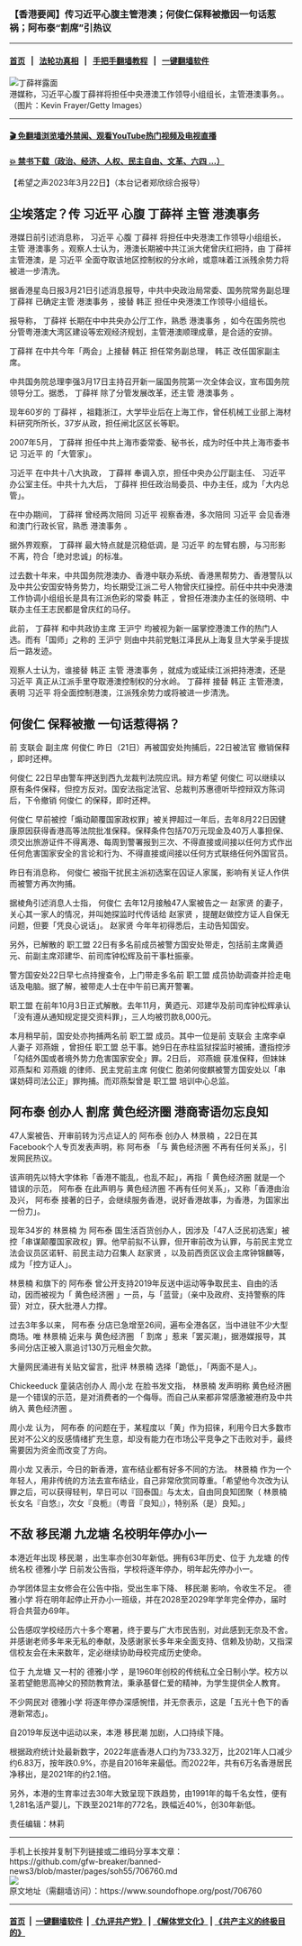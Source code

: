 ### 【香港要闻】传习近平心腹主管港澳；何俊仁保释被撤因一句话惹祸；阿布泰“割席”引热议
------------------------

#### [首页](https://github.com/gfw-breaker/banned-news3/blob/master/README.md) &nbsp;&nbsp;|&nbsp;&nbsp; [法轮功真相](https://github.com/begood0513/basic/blob/master/README.md)  &nbsp;&nbsp;|&nbsp;&nbsp; [手把手翻墙教程](https://github.com/gfw-breaker/guides/wiki)  &nbsp;&nbsp;|&nbsp;&nbsp; [一键翻墙软件](https://github.com/gfw-breaker/nogfw/blob/master/README.md)  



<div><img alt="丁薛祥露面" src="https://img.soundofhope.org/2023-01/1673288222181.jpg"/>
<br/><figcaption class="caption">
 港媒称，习近平心腹丁薛祥将担任中央港澳工作领导小组组长，主管港澳事务。。（图片：Kevin Frayer/Getty Images）
</figcaption></div><hr/>

#### [ 🎬  免翻墙浏览墙外禁闻、观看YouTube热门视频及电视直播](https://github.com/gfw-breaker/HelloWorld)

#### [ 💥  禁书下载（政治、经济、人权、民主自由、文革、六四 ...）](https://github.com/gfw-breaker/books/blob/master/README.md)

<div><div class="Content__Wrapper sc-1bvya0-0 elmmKw article_body" data-checkusr="" itemprop="articleBody">
 <div id="post_place_1">
 </div>
 <p class="meta-top">
  <span class="meta">
   【希望之声2023年3月22日】（本台记者郑欣综合报导）
  </span>
 </p>
 <h2>
  <strong>
   尘埃落定？传
   <ok href="/term/1063">
    习近平
   </ok>
   心腹
   <ok href="/term/39601">
    丁薛祥
   </ok>
   主管
   <ok href="/term/52673">
    港澳事务
   </ok>
  </strong>
 </h2>
 <p>
  港媒日前引述消息称，
  <ok href="/term/1063">
   习近平
  </ok>
  心腹
  <ok href="/term/39601">
   丁薛祥
  </ok>
  将担任中央港澳工作领导小组组长，主管
  <ok href="/term/52673">
   港澳事务
  </ok>
  。观察人士认为，港澳长期被中共江派大佬曾庆红把持，由
  <ok href="/term/39601">
   丁薛祥
  </ok>
  主管港澳，是
  <ok href="/term/1063">
   习近平
  </ok>
  全面夺取该地区控制权的分水岭，或意味着江派残余势力将被进一步清洗。
 </p>
 <p>
  据香港星岛日报3月21日引述消息报导，中共中央政治局常委、国务院常务副总理
  <ok href="/term/39601">
   丁薛祥
  </ok>
  已确定主管
  <ok href="/term/52673">
   港澳事务
  </ok>
  ，接替
  <ok href="/term/3303">
   韩正
  </ok>
  担任中央港澳工作领导小组组长。
 </p>
 <p>
  报导称，
  <ok href="/term/39601">
   丁薛祥
  </ok>
  长期在中中共央办公厅工作，熟悉
  <ok href="/term/52673">
   港澳事务
  </ok>
  ，如今在国务院也分管粤港澳大湾区建设等宏观经济规划，主管港澳顺理成章，是合适的安排。
 </p>
 <p>
  <ok href="/term/39601">
   丁薛祥
  </ok>
  在中共今年「两会」上接替
  <ok href="/term/3303">
   韩正
  </ok>
  担任常务副总理，
  <ok href="/term/3303">
   韩正
  </ok>
  改任国家副主席。
 </p>
 <p>
  中共国务院总理李强3月17日主持召开新一届国务院第一次全体会议，宣布国务院领导分工。据悉，
  <ok href="/term/39601">
   丁薛祥
  </ok>
  除了分管发展改革，还主管
  <ok href="/term/52673">
   港澳事务
  </ok>
  。
 </p>
 <p>
  现年60岁的
  <ok href="/term/39601">
   丁薛祥
  </ok>
  ，祖籍浙江，大学毕业后在上海工作，曾任机械工业部上海材料研究所所长，37岁从政，担任闸北区区长等职。
 </p>
 <p>
  2007年5月，
  <ok href="/term/39601">
   丁薛祥
  </ok>
  担任中共上海市委常委、秘书长，成为时任中共上海市委书记
  <ok href="/term/1063">
   习近平
  </ok>
  的「大管家」。
 </p>
 <p>
  <ok href="/term/1063">
   习近平
  </ok>
  在中共十八大执政，
  <ok href="/term/39601">
   丁薛祥
  </ok>
  奉调入京，担任中央办公厅副主任、
  <ok href="/term/1063">
   习近平
  </ok>
  办公室主任。中共十九大后，
  <ok href="/term/39601">
   丁薛祥
  </ok>
  担任政治局委员、中办主任，成为「大内总管」。
 </p>
 <p>
  在中办期间，
  <ok href="/term/39601">
   丁薛祥
  </ok>
  曾经两次陪同
  <ok href="/term/1063">
   习近平
  </ok>
  视察香港，多次陪同
  <ok href="/term/1063">
   习近平
  </ok>
  会见香港和澳门行政长官，熟悉
  <ok href="/term/52673">
   港澳事务
  </ok>
  。
 </p>
 <p>
  据外界观察，
  <ok href="/term/39601">
   丁薛祥
  </ok>
  最大特点就是沉稳低调，是
  <ok href="/term/1063">
   习近平
  </ok>
  的左臂右膀，与习形影不离，符合「绝对忠诚」的标准。
 </p>
 <p>
  过去数十年来，中共国务院港澳办、香港中联办系统、香港黑帮势力、香港警队以及中共公安国安特务势力，均长期受江派二号人物曾庆红操控。前任中共中央港澳工作协调小组组长是具有江派色彩的常委
  <ok href="/term/3303">
   韩正
  </ok>
  ，曾担任港澳办主任的张晓明、中联办主任王志民都是曾庆红的马仔。
 </p>
 <p>
  此前，
  <ok href="/term/39601">
   丁薛祥
  </ok>
  和中共政协主席
  <ok href="/term/2540">
   王沪宁
  </ok>
  均被视为新一届掌控港澳工作的热门人选。而有「国师」之称的
  <ok href="/term/2540">
   王沪宁
  </ok>
  则由中共前党魁江泽民从上海复旦大学亲手提拔后一路发迹。
 </p>
 <p>
  观察人士认为，谁接替
  <ok href="/term/3303">
   韩正
  </ok>
  主管
  <ok href="/term/52673">
   港澳事务
  </ok>
  ，就成为或延续江派把持港澳，还是
  <ok href="/term/1063">
   习近平
  </ok>
  真正从江派手里夺取港澳控制权的分水岭。
  <ok href="/term/39601">
   丁薛祥
  </ok>
  接替
  <ok href="/term/3303">
   韩正
  </ok>
  主管港澳，表明
  <ok href="/term/1063">
   习近平
  </ok>
  将全面控制港澳，江派残余势力或将被进一步清洗。
 </p>
 <h2>
  <strong>
   <ok href="/term/14597">
    何俊仁
   </ok>
   保释被撤 一句话惹得祸？
  </strong>
 </h2>
 <p>
  前
  <ok href="/term/3466">
   支联会
  </ok>
  副主席
  <ok href="/term/14597">
   何俊仁
  </ok>
  昨日（21日）再被国安处拘捕后，22日被法官
  <ok href="/term/851915">
   撤销保释
  </ok>
  ，即时还柙。
 </p>
 <p>
  <ok href="/term/14597">
   何俊仁
  </ok>
  22日早由警车押送到西九龙裁判法院应讯。辩方希望
  <ok href="/term/14597">
   何俊仁
  </ok>
  可以继续以原有条件保释，但控方反对。国安法指定法官、总裁判苏惠德听毕控辩双方陈词后，下令撤销
  <ok href="/term/14597">
   何俊仁
  </ok>
  的保释，即时还柙。
 </p>
 <p>
  <ok href="/term/14597">
   何俊仁
  </ok>
  早前被控「煽动颠覆国家政权罪」被关押超过一年后，去年8月22日因健康原因获得香港高等法院批准保释。保释条件包括70万元现金及40万人事担保、须交出旅游证件不得离港、每周到警署报到三次、不得直接或间接以任何方式作出任何危害国家安全的言论和行为、不得直接或间接以任何方式联络任何外国官员。
 </p>
 <p>
  昨日有消息称，
  <ok href="/term/14597">
   何俊仁
  </ok>
  被指干扰民主派初选案在囚证人家属，影响有关证人作供而被警方再次拘捕。
 </p>
 <p>
  据棱角引述消息人士指，
  <ok href="/term/14597">
   何俊仁
  </ok>
  去年12月接触47人案被告之一
  <ok href="/term/59768">
   赵家贤
  </ok>
  的妻子，关心其一家人的情况，并叫她探监时代传话给
  <ok href="/term/59768">
   赵家贤
  </ok>
  ，提醒赵做控方证人自保无问题，但要「凭良心说话」。
  <ok href="/term/59768">
   赵家贤
  </ok>
  今年年初得悉后，主动告知国安。
 </p>
 <p>
  另外，已解散的
  <ok href="/term/94114">
   职工盟
  </ok>
  22日有多名前成员被警方国安处带走，包括前主席黄迺元、前副主席邓建华、前司库钟松辉及前干事杜振豪。
 </p>
 <p>
  警方国安处22日早七点持搜查令，上门带走多名前
  <ok href="/term/94114">
   职工盟
  </ok>
  成员协助调查并捡走电话及电脑。据了解，被带走人士在中午前已离开警署。
 </p>
 <p>
  <ok href="/term/94114">
   职工盟
  </ok>
  在前年10月3日正式解散。去年11月，黄迺元、邓建华及前司库钟松辉承认「没有遵从通知规定提交资料罪」，三人均被罚款8,000元。
 </p>
 <p>
  本月稍早前，国安处亦拘捕两名前
  <ok href="/term/94114">
   职工盟
  </ok>
  成员。其中一位是前
  <ok href="/term/3466">
   支联会
  </ok>
  主席李卓人妻子
  <ok href="/term/846923">
   邓燕娥
  </ok>
  ，曾担任
  <ok href="/term/94114">
   职工盟
  </ok>
  总干事。她9日在赤柱监狱探监时被捕，遭指控涉「勾结外国或者境外势力危害国家安全」罪。2日后，
  <ok href="/term/846923">
   邓燕娥
  </ok>
  获准保释，但妹妹邓燕梨和
  <ok href="/term/846923">
   邓燕娥
  </ok>
  的律师、民主党前主席
  <ok href="/term/14597">
   何俊仁
  </ok>
  胞弟何俊麒被警方国安处以「串谋妨碍司法公正」罪拘捕。而邓燕梨曾是
  <ok href="/term/94114">
   职工盟
  </ok>
  培训中心总监。
 </p>
 <h2>
  <strong>
   <ok href="/term/514226">
    阿布泰
   </ok>
   创办人
   <ok href="/term/247753">
    割席
   </ok>
   <ok href="/term/263308">
    黄色经济圈
   </ok>
   港商寄语勿忘良知
  </strong>
 </h2>
 <p>
  47人案被告、开审前转为污点证人的
  <ok href="/term/514226">
   阿布泰
  </ok>
  创办人
  <ok href="/term/487427">
   林景楠
  </ok>
  ，22日在其Facebook个人专页发表声明，称
  <ok href="/term/514226">
   阿布泰
  </ok>
  「与
  <ok href="/term/263308">
   黄色经济圈
  </ok>
  不再有任何关系」，引发网民热议。
 </p>
 <p>
  该声明先以特大字体称「香港不能乱，也乱不起」，再指「
  <ok href="/term/263308">
   黄色经济圈
  </ok>
  就是一个错误的示范，
  <ok href="/term/514226">
   阿布泰
  </ok>
  在此声明与
  <ok href="/term/263308">
   黄色经济圈
  </ok>
  不再有任何关系」，又称「香港由治及兴，
  <ok href="/term/514226">
   阿布泰
  </ok>
  接著的日子，会继续服务香港，说好香港故事，为香港，为国家出一份力」。
 </p>
 <p>
  现年34岁的
  <ok href="/term/487427">
   林景楠
  </ok>
  为
  <ok href="/term/514226">
   阿布泰
  </ok>
  国生活百货创办人，因涉及「47人泛民初选案」被控「串谋颠覆国家政权」罪。他早前拟不认罪，但开审前改为认罪，与前民主党立法会议员区诺轩、前民主动力召集人
  <ok href="/term/59768">
   赵家贤
  </ok>
  ，以及前西贡区议会主席钟锦麟等，成为「控方证人」。
 </p>
 <p>
  <ok href="/term/487427">
   林景楠
  </ok>
  和旗下的
  <ok href="/term/514226">
   阿布泰
  </ok>
  曾公开支持2019年反送中运动等争取民主、自由的活动，因而被视为「
  <ok href="/term/263308">
   黄色经济圈
  </ok>
  」一员，与「蓝营」（亲中及政府、支持警察的阵营）对立，获大批港人力撑。
 </p>
 <p>
  过去3年多以来，
  <ok href="/term/514226">
   阿布泰
  </ok>
  分店已急增至26间，遍布全港各区，当中进驻不少大型商场。唯
  <ok href="/term/487427">
   林景楠
  </ok>
  近来与
  <ok href="/term/263308">
   黄色经济圈
  </ok>
  「
  <ok href="/term/247753">
   割席
  </ok>
  」惹来「罢买潮」，据港媒报导，其多间分店正被入禀追讨130万元租金欠款。
 </p>
 <p>
  大量网民涌进有关贴文留言，批评
  <ok href="/term/487427">
   林景楠
  </ok>
  选择「跪低」，「两面不是人」。
 </p>
 <p>
  <ok href="/term/530348">
   Chickeeduck
  </ok>
  童装店创办人
  <ok href="/term/342304">
   周小龙
  </ok>
  在脸书发文指，
  <ok href="/term/487427">
   林景楠
  </ok>
  发声明称
  <ok href="/term/263308">
   黄色经济圈
  </ok>
  是一个错误的示范，是对消费者的一个侮辱。而自己从来都非常感激被港府及中共纳入
  <ok href="/term/263308">
   黄色经济圈
  </ok>
  。
 </p>
 <p>
  <ok href="/term/342304">
   周小龙
  </ok>
  认为，
  <ok href="/term/514226">
   阿布泰
  </ok>
  的问题在于，某程度以「黄」作为招徕，利用今日大多数市民对不公义的反感情绪扩充生意，却没有能力在市场公平竞争之下击败对手，最终需要因为资金而改变了方向。
 </p>
 <p>
  <ok href="/term/342304">
   周小龙
  </ok>
  又表示，今日的新香港，宣布结业都有好多不同的方法。
  <ok href="/term/487427">
   林景楠
  </ok>
  作为一个年轻人，用非传统的方法去宣布结业，自己非常欣赏同尊重。「希望他今次改为认罪之后，可以获得轻判，早日可以『回泰国』与太太，自由同良知团聚（
  <ok href="/term/487427">
   林景楠
  </ok>
  长女名『自悠』，次女『良栀』（粤音『良知』），特别系（是）良知。」
 </p>
 <h2>
  <strong>
   不敌
   <ok href="/term/9181">
    移民潮
   </ok>
   <ok href="/term/851918">
    九龙塘
   </ok>
   名校明年停办小一
  </strong>
 </h2>
 <p>
  本港近年出现
  <ok href="/term/9181">
   移民潮
  </ok>
  ，出生率亦创30年新低。拥有63年历史、位于
  <ok href="/term/851918">
   九龙塘
  </ok>
  的传统名校
  <ok href="/term/851921">
   德雅小学
  </ok>
  日前发公告指，学校将逐年停办，明年起先停办小一。
 </p>
 <p>
  办学团体显主女修会在公告中指，受出生率下降、
  <ok href="/term/9181">
   移民潮
  </ok>
  影响，令收生不足。
  <ok href="/term/851921">
   德雅小学
  </ok>
  将在明年起停止开办小一班级，并在2028至2029年学年完全停办，届时将合共营办69年。
 </p>
 <p>
  公告感叹学校经历六十多个寒暑，终于要与广大市民告别，对此感到无奈及不舍。并感谢老师多年来无私的奉献，及感谢家长多年来全面支持、信赖及协助，又指深信校友会在未来数年，定必继续协助母校完成历史使命。
 </p>
 <p>
  位于
  <ok href="/term/851918">
   九龙塘
  </ok>
  又一村的
  <ok href="/term/851921">
   德雅小学
  </ok>
  ，是1960年创校的传统私立全日制小学。校方以圣若望鲍思高神父的预防教育法，秉承基督仁爱的精神，为学生提供全人教育。
 </p>
 <p>
  不少网民对
  <ok href="/term/851921">
   德雅小学
  </ok>
  将逐年停办深感惋惜，并无奈表示，这是「五光十色下的香港新常态」。
 </p>
 <p>
  自2019年反送中运动以来，本港
  <ok href="/term/9181">
   移民潮
  </ok>
  加剧，人口持续下降。
 </p>
 <p>
  根据政府统计处最新数字，2022年底香港人口约为733.32万，比2021年人口减少约6.83万，按年跌0.9%，亦是自2016年来最低。而2022年，共有6万名香港居民净移出，是2021年的约2.1倍。
 </p>
 <p>
  另外，本港的生育率过去30年大致呈现下跌趋势，由1991年的每千名女性，便有1,281名活产婴儿，下跌至2021年的772名，跌幅近40%，创30年新低。
 </p>
 <p class="meta-btm">
  责任编辑：林莉
 </p>
</div>
</div>
<hr/>
手机上长按并复制下列链接或二维码分享本文章：<br/>
https://github.com/gfw-breaker/banned-news3/blob/master/pages/soh55/706760.md <br/>
<a href='https://github.com/gfw-breaker/banned-news3/blob/master/pages/soh55/706760.md'><img src='https://github.com/gfw-breaker/banned-news3/blob/master/pages/soh55/706760.md.png'/></a> <br/>
原文地址（需翻墙访问）：https://www.soundofhope.org/post/706760


------------------------
#### [首页](https://github.com/gfw-breaker/banned-news3/blob/master/README.md) &nbsp;|&nbsp; [一键翻墙软件](https://github.com/gfw-breaker/nogfw/blob/master/README.md) &nbsp;| [《九评共产党》](https://github.com/gfw-breaker/9ping.md/blob/master/README.md#九评之一评共产党是什么) | [《解体党文化》](https://github.com/gfw-breaker/jtdwh.md/blob/master/README.md) | [《共产主义的终极目的》](https://github.com/gfw-breaker/gczydzjmd.md/blob/master/README.md)


<img src='http://gfw-breaker.win/banned-news3/pages/soh55/706760.md' width='0px' height='0px'/>